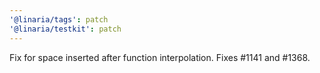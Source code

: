 ```yaml
---
'@linaria/tags': patch
'@linaria/testkit': patch
---
```


Fix for space inserted after function interpolation. Fixes #1141 and #1368.
